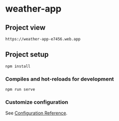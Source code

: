 # weather-app

## Project view

```
https://weather-app-e7456.web.app
```

## Project setup

```
npm install
```

### Compiles and hot-reloads for development

```
npm run serve
```

### Customize configuration

See [Configuration Reference](https://cli.vuejs.org/config/).
